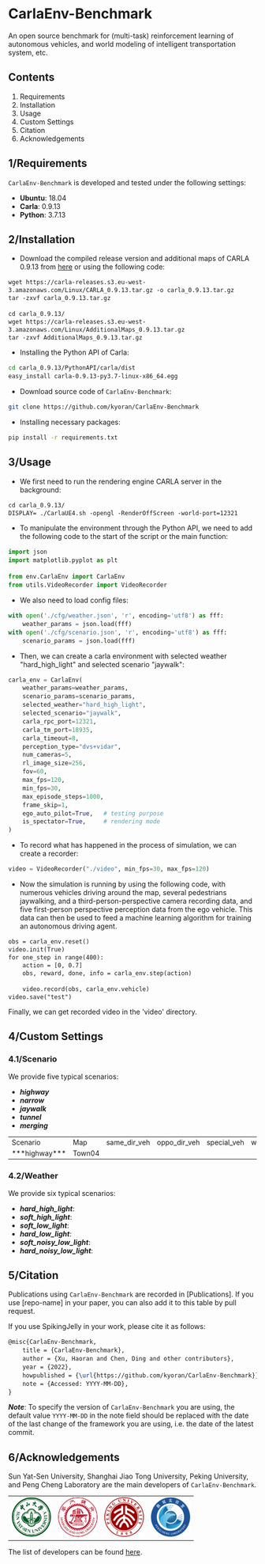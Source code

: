 # CarlaEnv-Benchmark

An open source benchmark for (multi-task) reinforcement learning of autonomous vehicles, and world modeling of intelligent transportation system, etc.


## Contents

1. Requirements
2. Installation
3. Usage
4. Custom Settings
5. Citation
6. Acknowledgements

## 1/Requirements

`CarlaEnv-Benchmark` is developed and tested under the following settings:

- **Ubuntu**: 18.04
- **Carla**: 0.9.13
- **Python**: 3.7.13

## 2/Installation

- Download the compiled release version and additional maps of CARLA 0.9.13 from [here](https://github.com/carla-simulator/carla/releases/tag/0.9.13) or using the following code:
```shell
wget https://carla-releases.s3.eu-west-3.amazonaws.com/Linux/CARLA_0.9.13.tar.gz -o carla_0.9.13.tar.gz
tar -zxvf carla_0.9.13.tar.gz

cd carla_0.9.13/
wget https://carla-releases.s3.eu-west-3.amazonaws.com/Linux/AdditionalMaps_0.9.13.tar.gz
tar -zxvf AdditionalMaps_0.9.13.tar.gz
```


- Installing the Python API of Carla:
```bash
cd carla_0.9.13/PythonAPI/carla/dist
easy_install carla-0.9.13-py3.7-linux-x86_64.egg
```


- Download source code of `CarlaEnv-Benchmark`:
```bash
git clone https://github.com/kyoran/CarlaEnv-Benchmark
```


- Installing necessary packages:
```bash
pip install -r requirements.txt
```

## 3/Usage

- We first need to run the rendering engine CARLA server in the background:
```shell
cd carla_0.9.13/
DISPLAY= ./CarlaUE4.sh -opengl -RenderOffScreen -world-port=12321
```


- To manipulate the environment through the Python API, we need to add the following code to the start of the script or the main function:
```python
import json
import matplotlib.pyplot as plt

from env.CarlaEnv import CarlaEnv
from utils.VideoRecorder import VideoRecorder
```

- We also need to load config files:
```python
with open('./cfg/weather.json', 'r', encoding='utf8') as fff:
    weather_params = json.load(fff)
with open('./cfg/scenario.json', 'r', encoding='utf8') as fff:
    scenario_params = json.load(fff)
```

- Then, we can create a carla environment with selected weather "hard_high_light" and selected scenario "jaywalk":
```python
carla_env = CarlaEnv(
    weather_params=weather_params,
    scenario_params=scenario_params,
    selected_weather="hard_high_light",
    selected_scenario="jaywalk",
    carla_rpc_port=12321,
    carla_tm_port=18935,
    carla_timeout=8,
    perception_type="dvs+vidar",
    num_cameras=5,
    rl_image_size=256,
    fov=60,
    max_fps=120,
    min_fps=30,
    max_episode_steps=1000,
    frame_skip=1,
    ego_auto_pilot=True,   # testing purpose
    is_spectator=True,     # rendering mode
)
```

- To record what has happened in the process of simulation, we can create a recorder:
```python
video = VideoRecorder("./video", min_fps=30, max_fps=120)
```

- Now the simulation is running by using the following code, with numerous vehicles driving around the map, several pedestrians jaywalking, and a third-person-perspective camera recording data, and five first-person perspective perception data from the ego vehicle. This data can then be used to feed a machine learning algorithm for training an autonomous driving agent.
```
obs = carla_env.reset()
video.init(True)
for one_step in range(400):
    action = [0, 0.7]
    obs, reward, done, info = carla_env.step(action)

    video.record(obs, carla_env.vehicle)
video.save("test")
```

Finally, we can get recorded video in the 'video' directory.

## 4/Custom Settings

### 4.1/Scenario
We provide five typical scenarios:
- ***highway***
- ***narrow***
- ***jaywalk***
- ***tunnel*** 
- ***merging***

<table>
    <tr>
        <td>Scenario</td><td>Map</td><td>same_dir_veh</td><td>oppo_dir_veh</td><td>special_veh</td><td>walker</td><td>Description</td>
    </tr>
    <tr>
        <td>***highway***</td><td>Town04</td>
    </tr>
</table>


### 4.2/Weather
We provide six typical scenarios:
- ***hard_high_light***:
- ***soft_high_light***:
- ***soft_low_light***:
- ***hard_low_light***:
- ***soft_noisy_low_light***:
- ***hard_noisy_low_light***:


## 5/Citation
Publications using `CarlaEnv-Benchmark` are recorded in [Publications]. If you use [repo-name] in your paper, you can also add it to this table by pull request.

If you use SpikingJelly in your work, please cite it as follows:
```latex
@misc{CarlaEnv-Benchmark,
    title = {CarlaEnv-Benchmark},
    author = {Xu, Haoran and Chen, Ding and other contributors},
    year = {2022},
    howpublished = {\url{https://github.com/kyoran/CarlaEnv-Benchmark}},
    note = {Accessed: YYYY-MM-DD},
}
```

***Note***: To specify the version of `CarlaEnv-Benchmark` you are using, the default value `YYYY-MM-DD` in the note field should be replaced with the date of the last change of the framework you are using, i.e. the date of the latest commit.

## 6/Acknowledgements
Sun Yat-Sen University, Shanghai Jiao Tong University, Peking University, and Peng Cheng Laboratory are the main developers of `CarlaEnv-Benchmark`.


<div align="center">
<table>
    <tr>
        <td align="center"><img src="https://github.com/kyoran/CarlaEnv-Benchmark/blob/main/img/sysu_logo.png" width="80" height="80" alt="sysu" /></td>
        <td align="center"><img src="https://github.com/kyoran/CarlaEnv-Benchmark/blob/main/img/sjtu_logo.png" width="80" height="80" alt="sjtu" /></td>
        <td align="center"><img src="https://github.com/kyoran/CarlaEnv-Benchmark/blob/main/img/pku_logo.png" width="80" height="80" alt="pku" /></td>
        <td align="center"><img src="https://github.com/kyoran/CarlaEnv-Benchmark/blob/main/img/pcnl_logo.png" width="80" height="80" alt="pcnl" /></td>
    </tr>
</table>
</div>


The list of developers can be found [here](https://github.com/kyoran/CarlaEnv-Benchmark/graphs/contributors).
